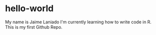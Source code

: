 # hello-world

My name is Jaime Laniado 
I'm currently learning how to write code in R. 
This is my first Github Repo. 
